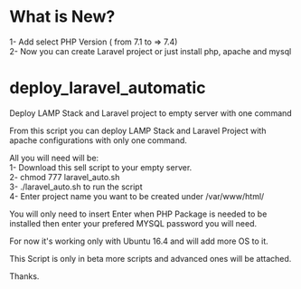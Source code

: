 # What is New?
1- Add select PHP Version ( from 7.1 to => 7.4)<br>
2- Now you can create Laravel project or just install php, apache and mysql
# deploy_laravel_automatic
Deploy LAMP Stack and Laravel project to empty server with one command

From this script you can deploy LAMP Stack and Laravel Project with apache configurations with only one command.<br>

All you will need will be:<br>
1- Download this sell script to your empty server.<br>
2- chmod 777 laravel_auto.sh <br>
3- ./laravel_auto.sh to run the script<br>
4- Enter project name you want to be created under /var/www/html/<br>

You will only need to insert Enter when PHP Package is needed to be installed then enter your prefered MYSQL password you will need.<br>

For now it's working only with Ubuntu 16.4 and will add more OS to it.

This Script is only in beta more scripts and advanced ones will be attached.<br>

Thanks.

